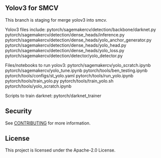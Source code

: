 ## Yolov3 for SMCV

This branch is staging for merge yolov3 into smcv.

Yolov3 files include: 
  pytorch/sagemakercv/detection/backbone/darknet.py
  pytorch/sagemakercv/detection/dense_heads/inference.py
  pytorch/sagemakercv/detection/dense_heads/yolo_anchor_generator.py
  pytorch/sagemakercv/detection/dense_heads/yolo_head.py
  pytorch/sagemakercv/detection/dense_heads/yolo_loss.py
  pytorch/sagemakercv/detection/detector/yolo_detector.py

Files/notebooks to run yolov3:
  pytorch/sagemakercv/yolo_scratch.ipynb
  pytorch/sagemakercv/yolo_tune.ipynb
  pytorch/tools/ben_testing.ipynb
  pytorch/tools/configs/st_yolo.yaml
  pytorch/tools/run_yolo.ipynb
  pytorch/tools/train_yolo.py
  pytorch/tools/train_yolo.sh
  pytorch/tools/yolo_scratch.ipynb

Scripts to train darknet:
  pytorch/darknet_trainer

## Security

See [CONTRIBUTING](CONTRIBUTING.md#security-issue-notifications) for more information.

## License

This project is licensed under the Apache-2.0 License.

